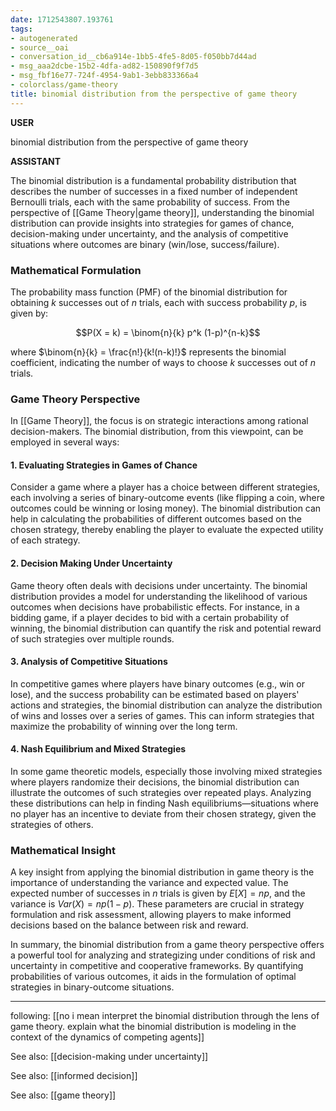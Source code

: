 ```yaml
---
date: 1712543807.193761
tags:
- autogenerated
- source__oai
- conversation_id__cb6a914e-1bb5-4fe5-8d05-f050bb7d44ad
- msg_aaa2dcbe-15b2-4dfa-ad82-150890f9f7d5
- msg_fbf16e77-724f-4954-9ab1-3ebb833366a4
- colorclass/game-theory
title: binomial distribution from the perspective of game theory
---
```


**USER**

binomial distribution from the perspective of game theory


**ASSISTANT**

The binomial distribution is a fundamental probability distribution that describes the number of successes in a fixed number of independent Bernoulli trials, each with the same probability of success. From the perspective of [[Game Theory|game theory]], understanding the binomial distribution can provide insights into strategies for games of chance, decision-making under uncertainty, and the analysis of competitive situations where outcomes are binary (win/lose, success/failure).

### Mathematical Formulation

The probability mass function (PMF) of the binomial distribution for obtaining $k$ successes out of $n$ trials, each with success probability $p$, is given by:

$$P(X = k) = \binom{n}{k} p^k (1-p)^{n-k}$$

where $\binom{n}{k} = \frac{n!}{k!(n-k)!}$ represents the binomial coefficient, indicating the number of ways to choose $k$ successes out of $n$ trials.

### Game Theory Perspective

In [[Game Theory]], the focus is on strategic interactions among rational decision-makers. The binomial distribution, from this viewpoint, can be employed in several ways:

#### 1. Evaluating Strategies in Games of Chance

Consider a game where a player has a choice between different strategies, each involving a series of binary-outcome events (like flipping a coin, where outcomes could be winning or losing money). The binomial distribution can help in calculating the probabilities of different outcomes based on the chosen strategy, thereby enabling the player to evaluate the expected utility of each strategy.

#### 2. Decision Making Under Uncertainty

Game theory often deals with decisions under uncertainty. The binomial distribution provides a model for understanding the likelihood of various outcomes when decisions have probabilistic effects. For instance, in a bidding game, if a player decides to bid with a certain probability of winning, the binomial distribution can quantify the risk and potential reward of such strategies over multiple rounds.

#### 3. Analysis of Competitive Situations

In competitive games where players have binary outcomes (e.g., win or lose), and the success probability can be estimated based on players' actions and strategies, the binomial distribution can analyze the distribution of wins and losses over a series of games. This can inform strategies that maximize the probability of winning over the long term.

#### 4. Nash Equilibrium and Mixed Strategies

In some game theoretic models, especially those involving mixed strategies where players randomize their decisions, the binomial distribution can illustrate the outcomes of such strategies over repeated plays. Analyzing these distributions can help in finding Nash equilibriums—situations where no player has an incentive to deviate from their chosen strategy, given the strategies of others.

### Mathematical Insight

A key insight from applying the binomial distribution in game theory is the importance of understanding the variance and expected value. The expected number of successes in $n$ trials is given by $E[X] = np$, and the variance is $Var(X) = np(1-p)$. These parameters are crucial in strategy formulation and risk assessment, allowing players to make informed decisions based on the balance between risk and reward.

In summary, the binomial distribution from a game theory perspective offers a powerful tool for analyzing and strategizing under conditions of risk and uncertainty in competitive and cooperative frameworks. By quantifying probabilities of various outcomes, it aids in the formulation of optimal strategies in binary-outcome situations.


---


following: [[no i mean interpret the binomial distribution through the lens of game theory. explain what the binomial distribution is modeling in the context of the dynamics of competing agents]]

See also: [[decision-making under uncertainty]]


See also: [[informed decision]]


See also: [[game theory]]